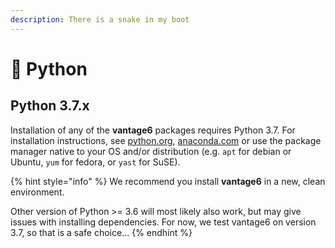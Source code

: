 ```yaml
---
description: There is a snake in my boot
---
```


# 🐍 Python

## Python 3.7.x

Installation of any of the **vantage6** packages requires Python 3.7. For installation instructions, see [python.org](https://python.org), [anaconda.com](https://anaconda.com) or use the package manager native to your OS and/or distribution (e.g. `apt` for debian or Ubuntu, `yum` for fedora, or `yast` for SuSE).

{% hint style="info" %}
We recommend you install **vantage6** in a new, clean environment.&#x20;

Other version of Python >= 3.6 will most likely also work, but may give issues with installing dependencies. For now, we test vantage6 on version 3.7, so that is a safe choice...
{% endhint %}
